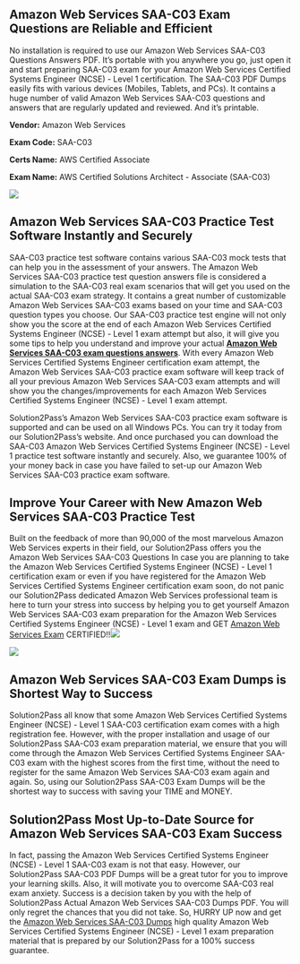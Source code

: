 **Amazon Web Services SAA-C03 Exam Questions are Reliable and Efficient**
-------------------------------------------------------------------------

No installation is required to use our Amazon Web Services SAA-C03 Questions Answers PDF. It’s portable with you anywhere you go, just open it and start preparing SAA-C03 exam for your Amazon Web Services Certified Systems Engineer (NCSE) - Level 1 certification. The SAA-C03 PDF Dumps easily fits with various devices (Mobiles, Tablets, and PCs). It contains a huge number of valid Amazon Web Services SAA-C03 questions and answers that are regularly updated and reviewed. And it’s printable.

**Vendor:** Amazon Web Services

**Exam Code:** SAA-C03

**Certs Name:** AWS Certified Associate

**Exam Name:** AWS Certified Solutions Architect - Associate (SAA-C03)

![](https://blogger.googleusercontent.com/img/b/R29vZ2xl/AVvXsEiH3Mr6Ji68LtdyRUYYUXMHU8AQUfOnkOvCY5LNO9pQCqwvoRSWWBLz8Bs_ng0o3gkYWIwdbp4XSNSKUvGTWIOPCtBMf4DZkwrglULh44KhvZNTdamZcFQ7-8tuPAphxdD5r5rwNPtEDbk6SbGaGwa2iWYog7O2nP6NT9nhIM5-_HOzURp3jM00GJMVQ_5P/s1100/Solution2Pass%206.jpg)

**Amazon Web Services SAA-C03 Practice Test Software Instantly and Securely**
-----------------------------------------------------------------------------

SAA-C03 practice test software contains various SAA-C03 mock tests that can help you in the assessment of your answers. The Amazon Web Services SAA-C03 practice test question answers file is considered a simulation to the SAA-C03 real exam scenarios that will get you used on the actual SAA-C03 exam strategy. It contains a great number of customizable Amazon Web Services SAA-C03 exams based on your time and SAA-C03 question types you choose. Our SAA-C03 practice test engine will not only show you the score at the end of each Amazon Web Services Certified Systems Engineer (NCSE) - Level 1 exam attempt but also, it will give you some tips to help you understand and improve your actual [**Amazon Web Services SAA-C03 exam questions answers**](https://www.solution2pass.com/SAA-C03-questions.html). With every Amazon Web Services Certified Systems Engineer certification exam attempt, the Amazon Web Services SAA-C03 practice exam software will keep track of all your previous Amazon Web Services SAA-C03 exam attempts and will show you the changes/improvements for each Amazon Web Services Certified Systems Engineer (NCSE) - Level 1 exam attempt.

Solution2Pass’s Amazon Web Services SAA-C03 practice exam software is supported and can be used on all Windows PCs. You can try it today from our Solution2Pass’s website. And once purchased you can download the SAA-C03 Amazon Web Services Certified Systems Engineer (NCSE) - Level 1 practice test software instantly and securely. Also, we guarantee 100% of your money back in case you have failed to set-up our Amazon Web Services SAA-C03 practice exam software.

**Improve Your Career with New Amazon Web Services SAA-C03 Practice Test**
--------------------------------------------------------------------------

Built on the feedback of more than 90,000 of the most marvelous Amazon Web Services experts in their field, our Solution2Pass offers you the Amazon Web Services SAA-C03 Questions In case you are planning to take the Amazon Web Services Certified Systems Engineer (NCSE) - Level 1 certification exam or even if you have registered for the Amazon Web Services Certified Systems Engineer certification exam soon, do not panic our Solution2Pass dedicated Amazon Web Services professional team is here to turn your stress into success by helping you to get yourself Amazon Web Services SAA-C03 exam preparation for the Amazon Web Services Certified Systems Engineer (NCSE) - Level 1 exam and GET [Amazon Web Services Exam](https://www.solution2pass.com/vendor-Amazon-Web-Services.html) CERTIFIED!!![](https://1.bp.blogspot.com/-MIYeaEiHdH4/YBulq8mA5yI/AAAAAAAABYE/r_hSe86n_I0O-Z_Sdj5XvEbskeOBEcT2ACLcBGAsYHQ/s1200/19.jpg)

![](https://blogger.googleusercontent.com/img/b/R29vZ2xl/AVvXsEh4sdM66d2yztVOsPJE6qhNYbnm3RARzPK9ErHuGvItiqirSeBmcKC8AxdwhddAbAm8pUVFBwal0CBj-MVje6abI2y0hLEpKKLSrUY9HhvmU3vJXg4VnygZ0VfvAnDAIycg0hu3D3WBKsA0OperLVmeZlOA4tgmAtnGJNw42ANDtvkrKozJgNYByd85VOoS/s1500/solution2oass%207.jpg)

**Amazon Web Services SAA-C03 Exam Dumps is Shortest Way to Success**
---------------------------------------------------------------------

Solution2Pass all know that some Amazon Web Services Certified Systems Engineer (NCSE) - Level 1 SAA-C03 certification exam comes with a high registration fee. However, with the proper installation and usage of our Solution2Pass SAA-C03 exam preparation material, we ensure that you will come through the Amazon Web Services Certified Systems Engineer SAA-C03 exam with the highest scores from the first time, without the need to register for the same Amazon Web Services SAA-C03 exam again and again. So, using our Solution2Pass SAA-C03 Exam Dumps will be the shortest way to success with saving your TIME and MONEY.

**Solution2Pass Most Up-to-Date Source for Amazon Web Services SAA-C03 Exam Success**
-------------------------------------------------------------------------------------

In fact, passing the Amazon Web Services Certified Systems Engineer (NCSE) - Level 1 SAA-C03 exam is not that easy. However, our Solution2Pass SAA-C03 PDF Dumps will be a great tutor for you to improve your learning skills. Also, it will motivate you to overcome SAA-C03 real exam anxiety. Success is a decision taken by you with the help of Solution2Pass Actual Amazon Web Services SAA-C03 Dumps PDF. You will only regret the chances that you did not take. So, HURRY UP now and get the [Amazon Web Services SAA-C03 Dumps](https://www.guide4sure.com/SAA-C03-release.html) high quality Amazon Web Services Certified Systems Engineer (NCSE) - Level 1 exam preparation material that is prepared by our Solution2Pass for a 100% success guarantee.
